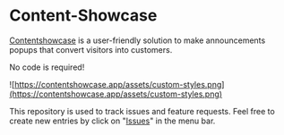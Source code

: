 # Content-Showcase

[Contentshowcase](https://contentshowcase.app) is a user-friendly solution to make announcements popups that convert visitors into customers. 

No code is required!

![https://contentshowcase.app/assets/custom-styles.png](https://contentshowcase.app/assets/custom-styles.png)

This repository is used to track issues and feature requests. Feel free to create new entries by click on "[Issues](https://github.com/content-showcase/content-showcase/issues/new)" in the menu bar.
